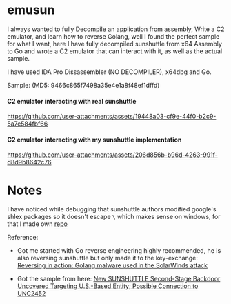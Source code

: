 # emusun

I always wanted to fully Decompile an application from assembly, Write a C2 emulator, and learn how to reverse Golang, 
well I found the perfect sample for what I want, here I have fully decompiled sunshuttle from x64 Assembly to Go and wrote a C2 emulator that can interact with it, as well as the actual sample.

I have used IDA Pro Dissassembler (NO DECOMPILER), x64dbg and Go.

Sample: (MD5: 9466c865f7498a35e4e1a8f48ef1dffd)

#### C2 emulator interacting with real sunshuttle

https://github.com/user-attachments/assets/19448a03-cf9e-44f0-b2c9-5a7e584fbf66

#### C2 emulator interacting with my sunshuttle implementation

https://github.com/user-attachments/assets/206d856b-b96d-4263-991f-d8d9b8642c76

# Notes

I have noticed while debugging that sunshuttle authors modified google's shlex packages so it doesn't escape `\` which makes sense on windows, for that I made own [repo](https://github.com/ahm3dgg/shlex) 

Reference: 

- Got me started with Go reverse engineering highly recommended, he is also reversing sunshuttle but only made it to the key-exchange: [Reversing in action: Golang malware used in the SolarWinds attack](https://www.youtube.com/watch?v=_cL-OwU9pFQ)

- Got the sample from here: [New SUNSHUTTLE Second-Stage Backdoor Uncovered Targeting U.S.-Based Entity; Possible Connection to UNC2452](https://cloud.google.com/blog/topics/threat-intelligence/sunshuttle-second-stage-backdoor-targeting-us-based-entity)